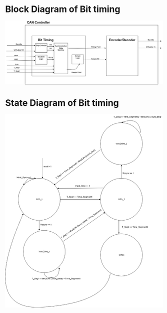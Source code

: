 # Block Diagram of Bit timing
![Block](/HW2/Block_Diagram.png )


# State Diagram of Bit timing
![State](/HW2/State_Diagram.png )
